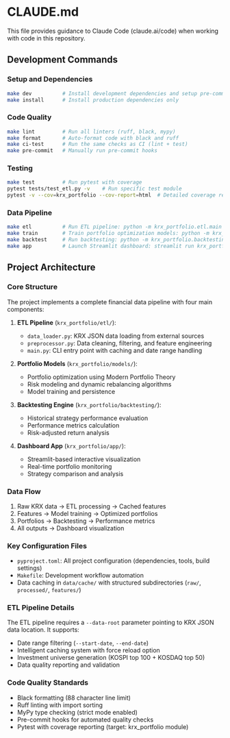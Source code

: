 # CLAUDE.md

This file provides guidance to Claude Code (claude.ai/code) when working with code in this repository.

## Development Commands

### Setup and Dependencies
```bash
make dev          # Install development dependencies and setup pre-commit hooks
make install      # Install production dependencies only
```

### Code Quality
```bash
make lint         # Run all linters (ruff, black, mypy)
make format       # Auto-format code with black and ruff
make ci-test      # Run the same checks as CI (lint + test)
make pre-commit   # Manually run pre-commit hooks
```

### Testing
```bash
make test         # Run pytest with coverage
pytest tests/test_etl.py -v    # Run specific test module
pytest -v --cov=krx_portfolio --cov-report=html  # Detailed coverage report
```

### Data Pipeline
```bash
make etl          # Run ETL pipeline: python -m krx_portfolio.etl.main
make train        # Train portfolio optimization models: python -m krx_portfolio.models.train
make backtest     # Run backtesting: python -m krx_portfolio.backtesting.main
make app          # Launch Streamlit dashboard: streamlit run krx_portfolio/app/dashboard.py
```

## Project Architecture

### Core Structure
The project implements a complete financial data pipeline with four main components:

1. **ETL Pipeline** (`krx_portfolio/etl/`):
   - `data_loader.py`: KRX JSON data loading from external sources
   - `preprocessor.py`: Data cleaning, filtering, and feature engineering
   - `main.py`: CLI entry point with caching and date range handling

2. **Portfolio Models** (`krx_portfolio/models/`):
   - Portfolio optimization using Modern Portfolio Theory
   - Risk modeling and dynamic rebalancing algorithms
   - Model training and persistence

3. **Backtesting Engine** (`krx_portfolio/backtesting/`):
   - Historical strategy performance evaluation
   - Performance metrics calculation
   - Risk-adjusted return analysis

4. **Dashboard App** (`krx_portfolio/app/`):
   - Streamlit-based interactive visualization
   - Real-time portfolio monitoring
   - Strategy comparison and analysis

### Data Flow
1. Raw KRX data → ETL processing → Cached features
2. Features → Model training → Optimized portfolios
3. Portfolios → Backtesting → Performance metrics
4. All outputs → Dashboard visualization

### Key Configuration Files
- `pyproject.toml`: All project configuration (dependencies, tools, build settings)
- `Makefile`: Development workflow automation
- Data caching in `data/cache/` with structured subdirectories (`raw/`, `processed/`, `features/`)

### ETL Pipeline Details
The ETL pipeline requires a `--data-root` parameter pointing to KRX JSON data location. It supports:
- Date range filtering (`--start-date`, `--end-date`)
- Intelligent caching system with force reload option
- Investment universe generation (KOSPI top 100 + KOSDAQ top 50)
- Data quality reporting and validation

### Code Quality Standards
- Black formatting (88 character line limit)
- Ruff linting with import sorting
- MyPy type checking (strict mode enabled)
- Pre-commit hooks for automated quality checks
- Pytest with coverage reporting (target: krx_portfolio module)